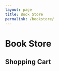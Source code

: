 ```yaml
---
layout: page
title: Book Store
permalink: /bookstore/
---
```


<style>
        .book-tile { margin: 10px; padding: 10px; border: 1px solid #ddd; display: inline-block; text-align: center; }
        .book-cover { width: 100px; height: auto; }
        .quantity-controls { margin-top: 5px; }
  </style>

<h1>Book Store</h1>
  <div id="book-container"></div>
  <h2>Shopping Cart</h2>
  <div id="cartItems"></div>

<script type="module">
        import { pythonURI } from "{{site.baseurl}}/assets/js/api/config.js";

        document.addEventListener("DOMContentLoaded", function () {
            fetchBooks();
            fetchCartItems();
        });

        function fetchBooks() {
            fetch(`${pythonURI}/api/wishlist/books`)
                .then(response => response.json())
                .then(books => {
                    const bookContainer = document.getElementById("book-container");
                    bookContainer.innerHTML = books.map(book => {
                        const price = (Math.random() * 10 + 5).toFixed(2);
                        return `
                            <div class="book-tile">
                                <img src="${book.cover_url}" alt="${book.title}" class="book-cover" />
                                <h3>${book.title}</h3>
                                <p>Price: $${price}</p>
                                <div class="quantity-controls">
                                    <button onclick="updateQuantity('${book.title}', -1)">-</button>
                                    <span id="quantity-${book.title}">0</span>
                                    <button onclick="updateQuantity('${book.title}', 1)">+</button>
                                </div>
                            </div>
                        `;
                    }).join('');
                })
                .catch(error => console.error("Error fetching books:", error));
        }

        function fetchCartItems() {
            fetch(`${pythonURI}/api/cart`)
                .then(response => response.json())
                .then(data => {
                    const cartItemsContainer = document.getElementById("cartItems");
                    cartItemsContainer.innerHTML = "";
                    if (data.items && data.items.length > 0) {
                        data.items.forEach(item => {
                            const cartItemDiv = document.createElement("div");
                            cartItemDiv.classList.add("cart-item");
                            cartItemDiv.innerHTML = `
                                <span>${item.title}</span>
                                <span>Price: $${item.price} | Quantity: ${item.quantity}</span>
                            `;
                            cartItemsContainer.appendChild(cartItemDiv);
                        });
                    } else {
                        cartItemsContainer.innerHTML = "<p>Your cart is empty.</p>";
                    }
                })
                .catch(error => console.error("Error fetching cart items:", error));
        }
    </script>

  


  

